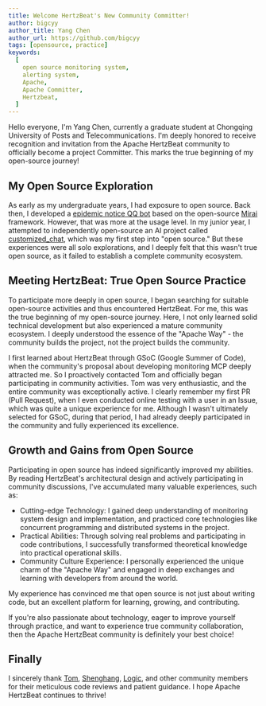 ```yaml
---
title: Welcome HertzBeat's New Community Committer!
author: bigcyy
author_title: Yang Chen
author_url: https://github.com/bigcyy
tags: [opensource, practice]
keywords:
  [
    open source monitoring system,
    alerting system,
    Apache,
    Apache Committer,
    Hertzbeat,
  ]
---
```


Hello everyone, I'm Yang Chen, currently a graduate student at Chongqing University of Posts and Telecommunications. I'm deeply honored to receive recognition and invitation from the Apache HertzBeat community to officially become a project Committer. This marks the true beginning of my open-source journey!

## My Open Source Exploration

As early as my undergraduate years, I had exposure to open source.
Back then, I developed a [epidemic notice QQ bot](https://github.com/bigcyy/GroupNotifier) based on the open-source [Mirai](https://github.com/mamoe/mirai) framework. However, that was more at the usage level.
In my junior year, I attempted to independently open-source an AI project called [customized_chat](https://github.com/bigcyy/customized-chat), which was my first step into "open source."
But these experiences were all solo explorations, and I deeply felt that this wasn't true open source, as it failed to establish a complete community ecosystem.

## Meeting HertzBeat: True Open Source Practice

To participate more deeply in open source, I began searching for suitable open-source activities and thus encountered HertzBeat. For me, this was the true beginning of my open-source journey. Here, I not only learned solid technical development but also experienced a mature community ecosystem. I deeply understood the essence of the "Apache Way" - the community builds the project, not the project builds the community.

I first learned about HertzBeat through GSoC (Google Summer of Code), when the community's proposal about developing monitoring MCP deeply attracted me. So I proactively contacted Tom and officially began participating in community activities. Tom was very enthusiastic, and the entire community was exceptionally active.
I clearly remember my first PR (Pull Request), when I even conducted online testing with a user in an Issue, which was quite a unique experience for me. Although I wasn't ultimately selected for GSoC, during that period, I had already deeply participated in the community and fully experienced its excellence.

## Growth and Gains from Open Source

Participating in open source has indeed significantly improved my abilities. By reading HertzBeat's architectural design and actively participating in community discussions, I've accumulated many valuable experiences, such as:

- Cutting-edge Technology: I gained deep understanding of monitoring system design and implementation, and practiced core technologies like concurrent programming and distributed systems in the project.
- Practical Abilities: Through solving real problems and participating in code contributions, I successfully transformed theoretical knowledge into practical operational skills.
- Community Culture Experience: I personally experienced the unique charm of the "Apache Way" and engaged in deep exchanges and learning with developers from around the world.

My experience has convinced me that open source is not just about writing code, but an excellent platform for learning, growing, and contributing.

If you're also passionate about technology, eager to improve yourself through practice, and want to experience true community collaboration, then the Apache HertzBeat community is definitely your best choice!

## Finally

I sincerely thank [Tom](https://github.com/tomsun28), [Shenghang](https://github.com/zhangshenghang), [Logic](https://github.com/zqr10159), and other community members for their meticulous code reviews and patient guidance. I hope Apache HertzBeat continues to thrive!
